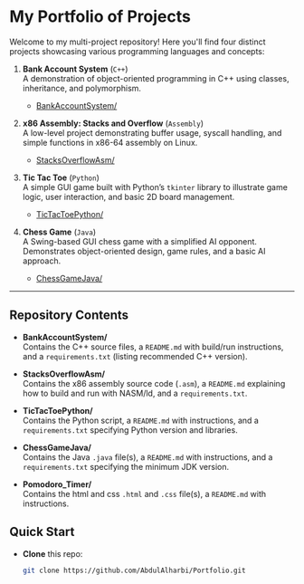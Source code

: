 # My Portfolio of Projects

Welcome to my multi-project repository! Here you'll find four distinct projects showcasing various programming languages and concepts:

1. **Bank Account System** (`C++`)  
   A demonstration of object-oriented programming in C++ using classes, inheritance, and polymorphism.  
   - [BankAccountSystem/](BankAccountSystem)

2. **x86 Assembly: Stacks and Overflow** (`Assembly`)  
   A low-level project demonstrating buffer usage, syscall handling, and simple functions in x86-64 assembly on Linux.  
   - [StacksOverflowAsm/](StacksOverflowAsm)

3. **Tic Tac Toe** (`Python`)  
   A simple GUI game built with Python’s `tkinter` library to illustrate game logic, user interaction, and basic 2D board management.  
   - [TicTacToePython/](TicTacToePython)

4. **Chess Game** (`Java`)  
   A Swing-based GUI chess game with a simplified AI opponent. Demonstrates object-oriented design, game rules, and a basic AI approach.  
   - [ChessGameJava/](ChessGameJava)

---

## Repository Contents

- **BankAccountSystem/**  
  Contains the C++ source files, a `README.md` with build/run instructions, and a `requirements.txt` (listing recommended C++ version).

- **StacksOverflowAsm/**  
  Contains the x86 assembly source code (`.asm`), a `README.md` explaining how to build and run with NASM/ld, and a `requirements.txt`.

- **TicTacToePython/**  
  Contains the Python script, a `README.md` with instructions, and a `requirements.txt` specifying Python version and libraries.

- **ChessGameJava/**  
  Contains the Java `.java` file(s), a `README.md` with instructions, and a `requirements.txt` specifying the minimum JDK version.

- **Pomodoro_Timer/**  
  Contains the html and css `.html` and `.css` file(s), a `README.md` with instructions.

## Quick Start

- **Clone** this repo:  
  ```bash
  git clone https://github.com/AbdulAlharbi/Portfolio.git
